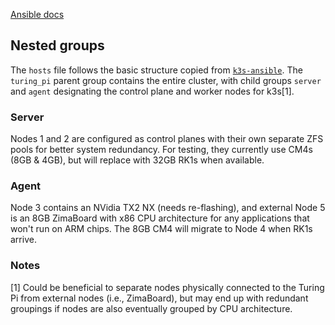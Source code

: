 [Ansible docs](https://docs.ansible.com/ansible/latest/inventory_guide/intro_inventory.html)
## Nested groups 
The `hosts` file follows the basic structure copied from [`k3s-ansible`](https://github.com/k3s-io/k3s-ansible). The `turing_pi` parent group contains the entire cluster, with child groups `server` and `agent` designating the control plane and worker nodes for k3s[1].
### Server
Nodes 1 and 2 are configured as control planes with their own separate ZFS pools for better system redundancy. For testing, they currently use CM4s (8GB & 4GB), but will replace with 32GB RK1s when available.
### Agent
Node 3 contains an NVidia TX2 NX (needs re-flashing), and external Node 5 is an 8GB ZimaBoard with x86 CPU architecture for any applications that won't run on ARM chips. The 8GB CM4 will migrate to Node 4 when RK1s arrive.
### Notes
[1] Could be beneficial to separate nodes physically connected to the Turing Pi from external nodes (i.e., ZimaBoard), but may end up with redundant groupings if nodes are also eventually grouped by CPU architecture.